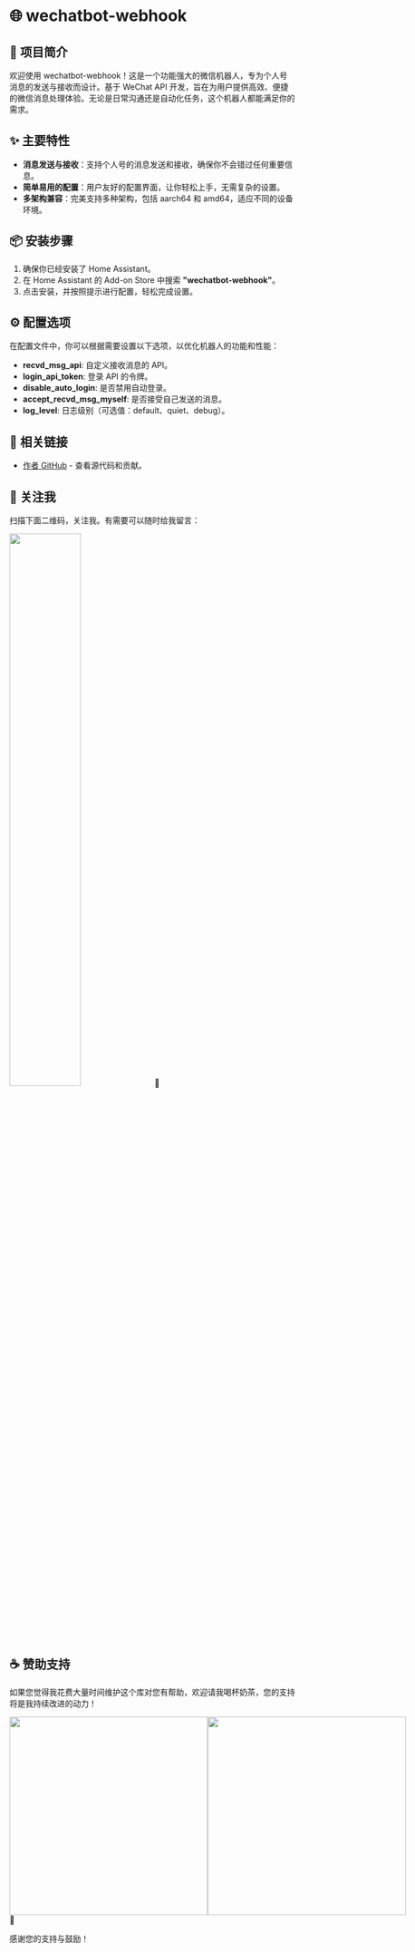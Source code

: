 # 🌐 wechatbot-webhook

## 📖 项目简介
欢迎使用 wechatbot-webhook！这是一个功能强大的微信机器人，专为个人号消息的发送与接收而设计。基于 WeChat API 开发，旨在为用户提供高效、便捷的微信消息处理体验。无论是日常沟通还是自动化任务，这个机器人都能满足你的需求。

## ✨ 主要特性
- **消息发送与接收**：支持个人号的消息发送和接收，确保你不会错过任何重要信息。
- **简单易用的配置**：用户友好的配置界面，让你轻松上手，无需复杂的设置。
- **多架构兼容**：完美支持多种架构，包括 aarch64 和 amd64，适应不同的设备环境。

## 📦 安装步骤
1. 确保你已经安装了 Home Assistant。
2. 在 Home Assistant 的 Add-on Store 中搜索 **"wechatbot-webhook"**。
3. 点击安装，并按照提示进行配置，轻松完成设置。

## ⚙️ 配置选项
在配置文件中，你可以根据需要设置以下选项，以优化机器人的功能和性能：
- **recvd_msg_api**: 自定义接收消息的 API。
- **login_api_token**: 登录 API 的令牌。
- **disable_auto_login**: 是否禁用自动登录。
- **accept_recvd_msg_myself**: 是否接受自己发送的消息。
- **log_level**: 日志级别（可选值：default、quiet、debug）。

## 🔗 相关链接
- [作者 GitHub](https://github.com/danni-cool/wechatbot-webhook) - 查看源代码和贡献。

## 📱 关注我

扫描下面二维码，关注我。有需要可以随时给我留言：

<img src="https://gitee.com/desmond_GT/hassio-addons/raw/main/WeChat_QRCode.png" width="50%" /> 📲

## ☕ 赞助支持

如果您觉得我花费大量时间维护这个库对您有帮助，欢迎请我喝杯奶茶，您的支持将是我持续改进的动力！

<div style="display: flex; justify-content: space-between;">
  <img src="https://gitee.com/desmond_GT/hassio-addons/raw/main/1_readme/Ali_Pay.jpg" height="350px" />
  <img src="https://gitee.com/desmond_GT/hassio-addons/raw/main/1_readme/WeChat_Pay.jpg" height="350px" />
</div> 💖

感谢您的支持与鼓励！
